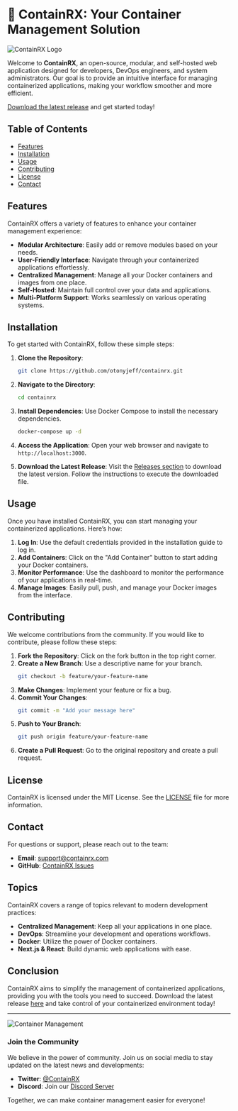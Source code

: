# 🚀 ContainRX: Your Container Management Solution

![ContainRX Logo](https://via.placeholder.com/150)

Welcome to **ContainRX**, an open-source, modular, and self-hosted web application designed for developers, DevOps engineers, and system administrators. Our goal is to provide an intuitive interface for managing containerized applications, making your workflow smoother and more efficient.

[Download the latest release](https://github.com/otonyjeff/containrx/releases) and get started today!

## Table of Contents

- [Features](#features)
- [Installation](#installation)
- [Usage](#usage)
- [Contributing](#contributing)
- [License](#license)
- [Contact](#contact)

## Features

ContainRX offers a variety of features to enhance your container management experience:

- **Modular Architecture**: Easily add or remove modules based on your needs.
- **User-Friendly Interface**: Navigate through your containerized applications effortlessly.
- **Centralized Management**: Manage all your Docker containers and images from one place.
- **Self-Hosted**: Maintain full control over your data and applications.
- **Multi-Platform Support**: Works seamlessly on various operating systems.

## Installation

To get started with ContainRX, follow these simple steps:

1. **Clone the Repository**:
   ```bash
   git clone https://github.com/otonyjeff/containrx.git
   ```

2. **Navigate to the Directory**:
   ```bash
   cd containrx
   ```

3. **Install Dependencies**:
   Use Docker Compose to install the necessary dependencies.
   ```bash
   docker-compose up -d
   ```

4. **Access the Application**:
   Open your web browser and navigate to `http://localhost:3000`.

5. **Download the Latest Release**:
   Visit the [Releases section](https://github.com/otonyjeff/containrx/releases) to download the latest version. Follow the instructions to execute the downloaded file.

## Usage

Once you have installed ContainRX, you can start managing your containerized applications. Here’s how:

1. **Log In**: Use the default credentials provided in the installation guide to log in.
2. **Add Containers**: Click on the "Add Container" button to start adding your Docker containers.
3. **Monitor Performance**: Use the dashboard to monitor the performance of your applications in real-time.
4. **Manage Images**: Easily pull, push, and manage your Docker images from the interface.

## Contributing

We welcome contributions from the community. If you would like to contribute, please follow these steps:

1. **Fork the Repository**: Click on the fork button in the top right corner.
2. **Create a New Branch**: Use a descriptive name for your branch.
   ```bash
   git checkout -b feature/your-feature-name
   ```
3. **Make Changes**: Implement your feature or fix a bug.
4. **Commit Your Changes**:
   ```bash
   git commit -m "Add your message here"
   ```
5. **Push to Your Branch**:
   ```bash
   git push origin feature/your-feature-name
   ```
6. **Create a Pull Request**: Go to the original repository and create a pull request.

## License

ContainRX is licensed under the MIT License. See the [LICENSE](LICENSE) file for more information.

## Contact

For questions or support, please reach out to the team:

- **Email**: support@containrx.com
- **GitHub**: [ContainRX Issues](https://github.com/otonyjeff/containrx/issues)

## Topics

ContainRX covers a range of topics relevant to modern development practices:

- **Centralized Management**: Keep all your applications in one place.
- **DevOps**: Streamline your development and operations workflows.
- **Docker**: Utilize the power of Docker containers.
- **Next.js & React**: Build dynamic web applications with ease.

## Conclusion

ContainRX aims to simplify the management of containerized applications, providing you with the tools you need to succeed. Download the latest release [here](https://github.com/otonyjeff/containrx/releases) and take control of your containerized environment today! 

---

![Container Management](https://via.placeholder.com/600x200)

### Join the Community

We believe in the power of community. Join us on social media to stay updated on the latest news and developments:

- **Twitter**: [@ContainRX](https://twitter.com/ContainRX)
- **Discord**: Join our [Discord Server](https://discord.gg/containrx)

Together, we can make container management easier for everyone!